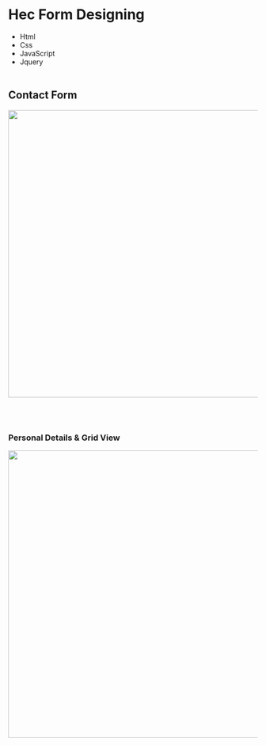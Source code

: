 # Hec Form Designing 
* Html
* Css
* JavaScript
* Jquery
<br> <br>
## Contact Form 
<a href="https://user-images.githubusercontent.com/92297443/210093271-2046c9c8-6c87-4ec5-b030-7c889f0618e5.png"><img src="https://user-images.githubusercontent.com/92297443/210093271-2046c9c8-6c87-4ec5-b030-7c889f0618e5.png"  align="center" height="580px" width="800px" ></a>


<br><br>
### Personal Details & Grid View
<a href="https://user-images.githubusercontent.com/92297443/210093070-a349ff58-244b-46ff-91e3-a16fb358c337.png"><img src="https://user-images.githubusercontent.com/92297443/210093070-a349ff58-244b-46ff-91e3-a16fb358c337.png"  align="center" height="580px" width="800px" ></a>
